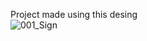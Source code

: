 Project made using this desing  
![001_Sign](https://user-images.githubusercontent.com/67117889/134659271-26dcfe09-9b0c-4777-8900-32ad20519c98.png)  


